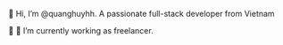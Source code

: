 👋 Hi, I’m @quanghuyhh. A passionate full-stack developer from Vietnam

👀 🔭 I’m currently working as freelancer.

